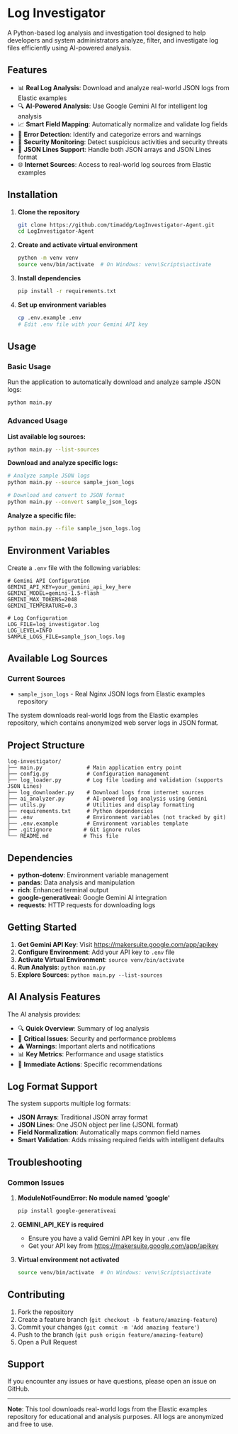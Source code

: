 # Log Investigator

A Python-based log analysis and investigation tool designed to help developers and system administrators analyze, filter, and investigate log files efficiently using AI-powered analysis.

## Features

- 📊 **Real Log Analysis**: Download and analyze real-world JSON logs from Elastic examples
- 🔍 **AI-Powered Analysis**: Use Google Gemini AI for intelligent log analysis
- 📈 **Smart Field Mapping**: Automatically normalize and validate log fields
- 🚨 **Error Detection**: Identify and categorize errors and warnings
- 🔐 **Security Monitoring**: Detect suspicious activities and security threats
- 📝 **JSON Lines Support**: Handle both JSON arrays and JSON Lines format
- 🌐 **Internet Sources**: Access to real-world log sources from Elastic examples

## Installation

1. **Clone the repository**
   ```bash
   git clone https://github.com/timaddg/LogInvestigator-Agent.git
   cd LogInvestigator-Agent
   ```

2. **Create and activate virtual environment**
   ```bash
   python -m venv venv
   source venv/bin/activate  # On Windows: venv\Scripts\activate
   ```

3. **Install dependencies**
   ```bash
   pip install -r requirements.txt
   ```

4. **Set up environment variables**
   ```bash
   cp .env.example .env
   # Edit .env file with your Gemini API key
   ```

## Usage

### Basic Usage

Run the application to automatically download and analyze sample JSON logs:
```bash
python main.py
```

### Advanced Usage

**List available log sources:**
```bash
python main.py --list-sources
```

**Download and analyze specific logs:**
```bash
# Analyze sample JSON logs
python main.py --source sample_json_logs

# Download and convert to JSON format
python main.py --convert sample_json_logs
```

**Analyze a specific file:**
```bash
python main.py --file sample_json_logs.log
```

## Environment Variables

Create a `.env` file with the following variables:

```env
# Gemini API Configuration
GEMINI_API_KEY=your_gemini_api_key_here
GEMINI_MODEL=gemini-1.5-flash
GEMINI_MAX_TOKENS=2048
GEMINI_TEMPERATURE=0.3

# Log Configuration
LOG_FILE=log_investigator.log
LOG_LEVEL=INFO
SAMPLE_LOGS_FILE=sample_json_logs.log
```

## Available Log Sources

### Current Sources
- `sample_json_logs` - Real Nginx JSON logs from Elastic examples repository

The system downloads real-world logs from the Elastic examples repository, which contains anonymized web server logs in JSON format.

## Project Structure

```
log-investigator/
├── main.py              # Main application entry point
├── config.py            # Configuration management
├── log_loader.py        # Log file loading and validation (supports JSON Lines)
├── log_downloader.py    # Download logs from internet sources
├── ai_analyzer.py       # AI-powered log analysis using Gemini
├── utils.py             # Utilities and display formatting
├── requirements.txt     # Python dependencies
├── .env                 # Environment variables (not tracked by git)
├── .env.example         # Environment variables template
├── .gitignore          # Git ignore rules
└── README.md           # This file
```

## Dependencies

- **python-dotenv**: Environment variable management
- **pandas**: Data analysis and manipulation
- **rich**: Enhanced terminal output
- **google-generativeai**: Google Gemini AI integration
- **requests**: HTTP requests for downloading logs

## Getting Started

1. **Get Gemini API Key**: Visit https://makersuite.google.com/app/apikey
2. **Configure Environment**: Add your API key to `.env` file
3. **Activate Virtual Environment**: `source venv/bin/activate`
4. **Run Analysis**: `python main.py`
5. **Explore Sources**: `python main.py --list-sources`

## AI Analysis Features

The AI analysis provides:
- 🔍 **Quick Overview**: Summary of log analysis
- 🚨 **Critical Issues**: Security and performance problems
- ⚠️ **Warnings**: Important alerts and notifications
- 📊 **Key Metrics**: Performance and usage statistics
- 🎯 **Immediate Actions**: Specific recommendations

## Log Format Support

The system supports multiple log formats:
- **JSON Arrays**: Traditional JSON array format
- **JSON Lines**: One JSON object per line (JSONL format)
- **Field Normalization**: Automatically maps common field names
- **Smart Validation**: Adds missing required fields with intelligent defaults

## Troubleshooting

### Common Issues

1. **ModuleNotFoundError: No module named 'google'**
   ```bash
   pip install google-generativeai
   ```

2. **GEMINI_API_KEY is required**
   - Ensure you have a valid Gemini API key in your `.env` file
   - Get your API key from https://makersuite.google.com/app/apikey

3. **Virtual environment not activated**
   ```bash
   source venv/bin/activate  # On Windows: venv\Scripts\activate
   ```

## Contributing

1. Fork the repository
2. Create a feature branch (`git checkout -b feature/amazing-feature`)
3. Commit your changes (`git commit -m 'Add amazing feature'`)
4. Push to the branch (`git push origin feature/amazing-feature`)
5. Open a Pull Request

## Support

If you encounter any issues or have questions, please open an issue on GitHub.

---

**Note**: This tool downloads real-world logs from the Elastic examples repository for educational and analysis purposes. All logs are anonymized and free to use.




